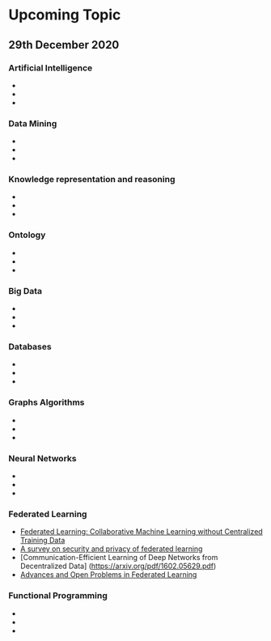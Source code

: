 # Upcoming Topic

## 29th December 2020

### Artificial Intelligence
-
-
-

### Data Mining
-
-
-

### Knowledge representation and reasoning
-
-
-

### Ontology
-
-
-

### Big Data
-
-
-

### Databases
-
-
-

### Graphs Algorithms
-
-
-

### Neural Networks
-
-
-

### Federated Learning
- [Federated Learning: Collaborative Machine Learning without Centralized Training Data](https://ai.googleblog.com/2017/04/federated-learning-collaborative.html)
- [A survey on security and privacy of federated learning](https://www.sciencedirect.com/science/article/abs/pii/S0167739X20329848)
- [Communication-Efficient Learning of Deep Networks from Decentralized Data] (https://arxiv.org/pdf/1602.05629.pdf)
- [Advances and Open Problems in Federated Learning](https://arxiv.org/abs/1912.04977)

### Functional Programming
-
-
-
